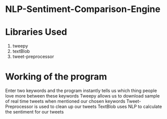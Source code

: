 # NLP-Sentiment-Comparison-Engine

# Libraries Used
1) tweepy
2) textBlob
3) tweet-preprocessor

# Working of the program
Enter two keywords and the program instantly tells us which thing people love more between these keywords
Tweepy allows us to download sample of real time tweets when mentioned our chosen keywords
Tweet-Preprocessor is used to clean up our tweets
TextBlob uses NLP to calculate the sentiment for our tweets
